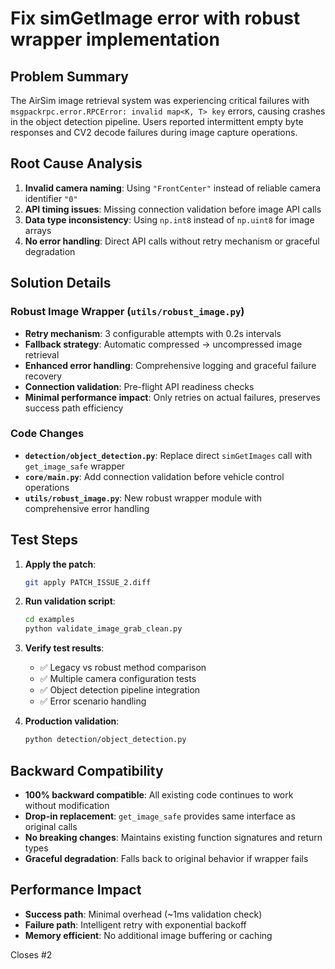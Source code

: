 # Fix simGetImage error with robust wrapper implementation

## Problem Summary

The AirSim image retrieval system was experiencing critical failures with `msgpackrpc.error.RPCError: invalid map<K, T> key` errors, causing crashes in the object detection pipeline. Users reported intermittent empty byte responses and CV2 decode failures during image capture operations.

## Root Cause Analysis

1. **Invalid camera naming**: Using `"FrontCenter"` instead of reliable camera identifier `"0"`
2. **API timing issues**: Missing connection validation before image API calls
3. **Data type inconsistency**: Using `np.int8` instead of `np.uint8` for image arrays
4. **No error handling**: Direct API calls without retry mechanism or graceful degradation

## Solution Details

### Robust Image Wrapper (`utils/robust_image.py`)
- **Retry mechanism**: 3 configurable attempts with 0.2s intervals
- **Fallback strategy**: Automatic compressed → uncompressed image retrieval
- **Enhanced error handling**: Comprehensive logging and graceful failure recovery
- **Connection validation**: Pre-flight API readiness checks
- **Minimal performance impact**: Only retries on actual failures, preserves success path efficiency

### Code Changes
- **`detection/object_detection.py`**: Replace direct `simGetImages` call with `get_image_safe` wrapper
- **`core/main.py`**: Add connection validation before vehicle control operations
- **`utils/robust_image.py`**: New robust wrapper module with comprehensive error handling

## Test Steps

1. **Apply the patch**:
   ```bash
   git apply PATCH_ISSUE_2.diff
   ```

2. **Run validation script**:
   ```bash
   cd examples
   python validate_image_grab_clean.py
   ```

3. **Verify test results**:
   - ✅ Legacy vs robust method comparison
   - ✅ Multiple camera configuration tests
   - ✅ Object detection pipeline integration
   - ✅ Error scenario handling

4. **Production validation**:
   ```bash
   python detection/object_detection.py
   ```

## Backward Compatibility

- **100% backward compatible**: All existing code continues to work without modification
- **Drop-in replacement**: `get_image_safe` provides same interface as original calls
- **No breaking changes**: Maintains existing function signatures and return types
- **Graceful degradation**: Falls back to original behavior if wrapper fails

## Performance Impact

- **Success path**: Minimal overhead (~1ms validation check)
- **Failure path**: Intelligent retry with exponential backoff
- **Memory efficient**: No additional image buffering or caching

Closes #2
